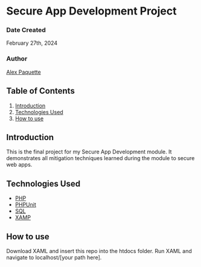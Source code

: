 # Secure App Development Project

### Date Created
February 27th, 2024

### Author
[Alex Paquette](https://github.com/apaquette)

## Table of Contents
1. [Introduction](#introduction)
2. [Technologies Used](#technologies-used)
3. [How to use](#how-to-use)

## Introduction
This is the final project for my Secure App Development module. It demonstrates all mitigation techniques learned during the module to secure web apps.

## Technologies Used
- [PHP](https://www.php.net/)
- [PHPUnit](https://phpunit.de/index.html)
- [SQL](https://en.wikipedia.org/wiki/SQL)
- [XAMP](https://www.apachefriends.org/)

## How to use
Download XAML and insert this repo into the htdocs folder. Run XAML and navigate to localhost/[your path here].
